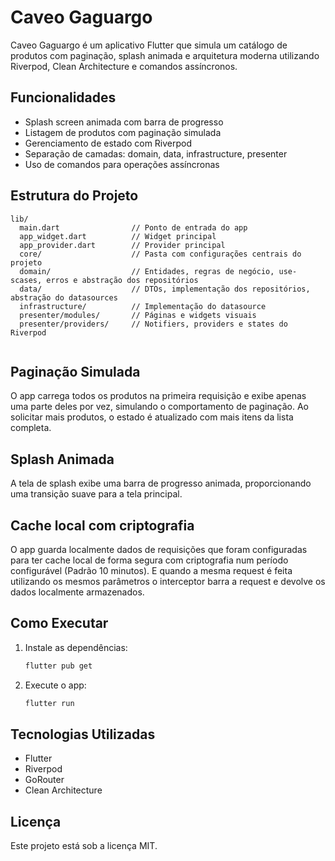 # Caveo Gaguargo

Caveo Gaguargo é um aplicativo Flutter que simula um catálogo de produtos com paginação, splash animada e arquitetura moderna utilizando Riverpod, Clean Architecture e comandos assíncronos.

## Funcionalidades
- Splash screen animada com barra de progresso
- Listagem de produtos com paginação simulada
- Gerenciamento de estado com Riverpod
- Separação de camadas: domain, data, infrastructure, presenter
- Uso de comandos para operações assíncronas

## Estrutura do Projeto
```
lib/
  main.dart                // Ponto de entrada do app
  app_widget.dart          // Widget principal
  app_provider.dart        // Provider principal
  core/                    // Pasta com configurações centrais do projeto
  domain/                  // Entidades, regras de negócio, use-scases, erros e abstração dos repositórios
  data/                    // DTOs, implementação dos repositórios, abstração do datasources
  infrastructure/          // Implementação do datasource
  presenter/modules/       // Páginas e widgets visuais
  presenter/providers/     // Notifiers, providers e states do Riverpod
  
```

## Paginação Simulada
O app carrega todos os produtos na primeira requisição e exibe apenas uma parte deles por vez, simulando o comportamento de paginação. Ao solicitar mais produtos, o estado é atualizado com mais itens da lista completa.

## Splash Animada
A tela de splash exibe uma barra de progresso animada, proporcionando uma transição suave para a tela principal.

## Cache local com criptografia
O app guarda localmente dados de requisições que foram configuradas para ter cache local de forma segura com criptografia num período configurável
(Padrão 10 minutos). E quando a mesma request é feita utilizando os mesmos parâmetros o interceptor barra a request e devolve os dados localmente armazenados.

## Como Executar
1. Instale as dependências:
   ```sh
   flutter pub get
   ```
2. Execute o app:
   ```sh
   flutter run
   ```

## Tecnologias Utilizadas
- Flutter
- Riverpod
- GoRouter
- Clean Architecture


## Licença
Este projeto está sob a licença MIT.

